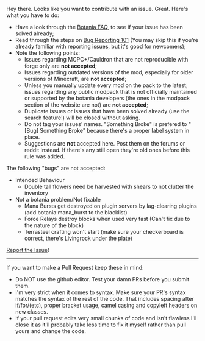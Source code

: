 Hey there. Looks like you want to contribute with an issue. Great. Here's what you have to do:
* Have a look through the [Botania FAQ](http://botaniamod.net/faq.php), to see if your issue has been solved already;
* Read through the steps on [Bug Reporting 101](http://vazkii.us/br101/) (You may skip this if you're already familiar with reporting issues, but it's good for newcomers);
* Note the following points:
  * Issues regarding MCPC+/Cauldron that are not reproducible with forge only are **not accepted**;
  * Issues regarding outdated versions of the mod, especially for older versions of Minecraft, are **not accepted**;
  * Unless you manually update every mod on the pack to the latest, issues regarding any public modpack that is not officially maintained or supported by the botania developers (the ones in the modpack section of the website are not) are **not accepted**;
  * Duplicate issues or issues that have been solved already (use the search feature!) will be closed without asking.
  * Do not tag your issues' names. "Something Broke" is prefered to "[Bug] Something Broke"  because there's a proper label system in place.
  * Suggestions are **not** accepted here. Post them on the forums or reddit instead. If there's any still open they're old ones before this rule was added.

The following "bugs" are not accepted:
* Intended Behaviour
  * Double tall flowers need be harvested with shears to not clutter the inventory
* Not a botania problem/Not fixable
  * Mana Bursts get destroyed on plugin servers by lag-clearing plugins (add botania:mana_burst to the blacklist)
  * Force Relays destroy blocks when used very fast (Can't fix due to the nature of the block)
  * Terrasteel crafting won't start (make sure your checkerboard is correct, there's Livingrock under the plate)

[Report the Issue](https://github.com/Vazkii/Botania/issues)!

---

If you want to make a Pull Request keep these in mind:
* Do NOT use the github editor. Test your damn PRs before you submit them.
* I'm very strict when it comes to syntax. Make sure your PR's syntax matches the syntax of the rest of the code. That includes spacing after if/for/(etc), proper bracket usage, camel casing and copyleft headers on new classes.
* If your pull request edits very small chunks of code and isn't flawless I'll close it as it'll probably take less time to fix it myself rather than pull yours and change the code.

